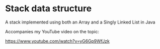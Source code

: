 # Stack data structure
A stack implemented using both an Array and a Singly Linked List in Java

Accompanies my YouTube video on the topic:

https://www.youtube.com/watch?v=yG6Gp9WfJzk
